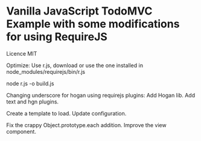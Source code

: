 # Vanilla JavaScript TodoMVC Example with some modifications for using RequireJS
Licence MIT




Optimize:
Use r.js, download or use the one installed in node_modules/requirejs/bin/r.js

node r.js -o build.js

<script data-main="js/main" src="js/lib/require.js"></script>

<script data-main="js/main.min" src="js/lib/require.js"></script>


Changing underscore for hogan using requirejs plugins:
  Add Hogan lib.
  Add text and hgn plugins.
  
  Create a template to load.
  Update configuration.

  Fix the crappy Object.prototype.each addition.
  Improve the view component.